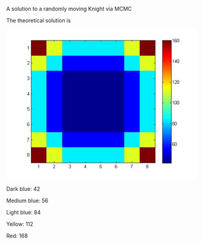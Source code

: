 
A solution to a randomly moving Knight via MCMC

The theoretical solution is

![theoretical.jpg](https://github.com/mkomod/stochastic-knight/blob/master/theoretical.jpg)

Dark blue: 42

Medium blue: 56

Light blue: 84

Yellow: 112

Red: 168


